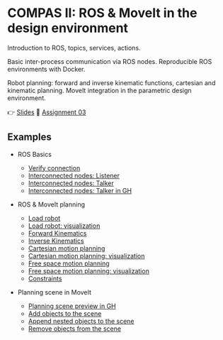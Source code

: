 # COMPAS II: ROS & MoveIt in the design environment

Introduction to ROS, topics, services, actions.

Basic inter-process communication via ROS nodes. Reproducible ROS environments with Docker.

Robot planning: forward and inverse kinematic functions, cartesian and kinematic planning. MoveIt integration in the parametric design environment.

👉 [Slides](lecture_04.pdf)
📜 [Assignment 03](assignment_03/README.md)

## Examples

* ROS Basics
  * [Verify connection](301_check_connection.py)
  * [Interconnected nodes: Listener](302_ros_hello_world_listener.py)
  * [Interconnected nodes: Talker](303_ros_hello_world_talker.py)
  * [Interconnected nodes: Talker in GH](304_ros_hello_world_talker.ghx)

* ROS & MoveIt planning
  * [Load robot](305_robot_from_ros.py)
  * [Load robot: visualization](306_robot_from_ros_artist.py)
  * [Forward Kinematics](307_forward_kinematics_ros.py)
  * [Inverse Kinematics](308_inverse_kinematics_ros.py)
  * [Cartesian motion planning](309_plan_cartesian_motion_ros.py)
  * [Cartesian motion planning: visualization](310_plan_cartesian_motion_ros_artist.py)
  * [Free space motion planning](311_plan_motion_ros.py)
  * [Free space motion planning: visualization](312_plan_motion_ros_artist.py)
  * [Constraints](313_constraints.py)

* Planning scene in MoveIt
  * [Planning scene preview in GH](314_planning_scene.ghx)
  * [Add objects to the scene](315_add_collision_mesh.py)
  * [Append nested objects to the scene](316_append_collision_meshes.py)
  * [Remove objects from the scene](317_remove_collision_mesh.py)

